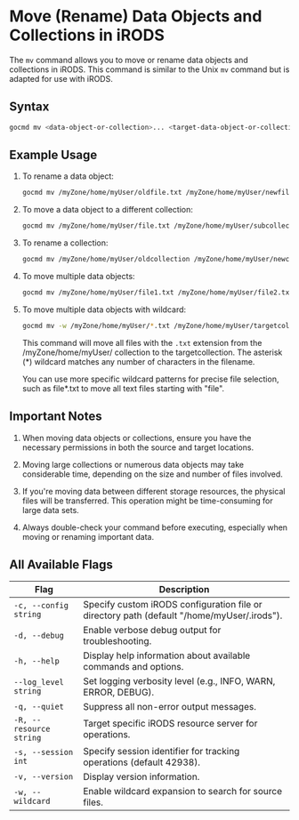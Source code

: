 # Move (Rename) Data Objects and Collections in iRODS

The `mv` command allows you to move or rename data objects and collections in iRODS. This command is similar to the Unix `mv` command but is adapted for use with iRODS.

## Syntax
```sh
gocmd mv <data-object-or-collection>... <target-data-object-or-collection> [flags]
```

## Example Usage

1. To rename a data object:
    ```sh
    gocmd mv /myZone/home/myUser/oldfile.txt /myZone/home/myUser/newfile.txt
    ```

2. To move a data object to a different collection:
    ```sh
    gocmd mv /myZone/home/myUser/file.txt /myZone/home/myUser/subcollection/
    ```

3. To rename a collection:
    ```sh
    gocmd mv /myZone/home/myUser/oldcollection /myZone/home/myUser/newcollection
    ```

4. To move multiple data objects:
    ```sh
    gocmd mv /myZone/home/myUser/file1.txt /myZone/home/myUser/file2.txt /myZone/home/myUser/targetcollection/
    ```

5. To move multiple data objects with wildcard:
    ```sh
    gocmd mv -w /myZone/home/myUser/*.txt /myZone/home/myUser/targetcollection/
    ```

    This command will move all files with the `.txt` extension from the /myZone/home/myUser/ collection to the targetcollection. The asterisk (*) wildcard matches any number of characters in the filename.

    You can use more specific wildcard patterns for precise file selection, such as file*.txt to move all text files starting with "file".

## Important Notes

1. When moving data objects or collections, ensure you have the necessary permissions in both the source and target locations.

2. Moving large collections or numerous data objects may take considerable time, depending on the size and number of files involved.

3. If you're moving data between different storage resources, the physical files will be transferred. This operation might be time-consuming for large data sets.

4. Always double-check your command before executing, especially when moving or renaming important data.

## All Available Flags

| Flag                                | Description                                                                 |
|-------------------------------------|-----------------------------------------------------------------------------|
| `-c, --config string`               | Specify custom iRODS configuration file or directory path (default "/home/myUser/.irods"). |
| `-d, --debug`                        | Enable verbose debug output for troubleshooting.                           |
| `-h, --help`                         | Display help information about available commands and options.             |
| `--log_level string`                 | Set logging verbosity level (e.g., INFO, WARN, ERROR, DEBUG).              |
| `-q, --quiet`                        | Suppress all non-error output messages.                                    |
| `-R, --resource string`              | Target specific iRODS resource server for operations.                     |
| `-s, --session int`                  | Specify session identifier for tracking operations (default 42938).        |
| `-v, --version`                      | Display version information.                                                |
| `-w, --wildcard`                     | Enable wildcard expansion to search for source files.                      |
